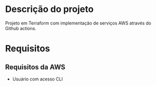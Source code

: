 # Descrição do projeto
Projeto em Terraform com implementação de serviços AWS através do Github actions.

# Requisitos

## Requisitos da AWS
  - Usuário com acesso CLI